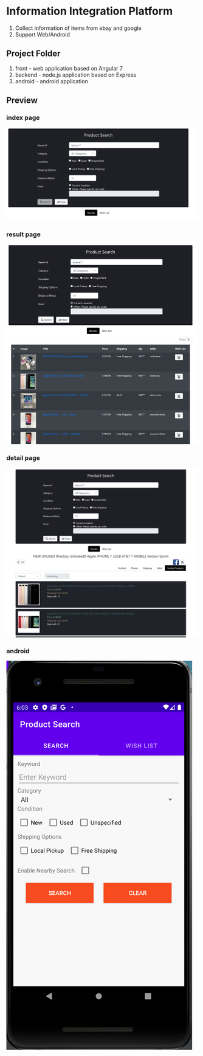 # Information Integration Platform
1. Collect information of items from ebay and google
2. Support Web/Android

## Project Folder
1. front - web application based on Angular 7
2. backend - node.js application based on Express
3. android - android application

## Preview
### index page
![index](preview/index.png)


### result page
![result](preview/result.png)


### detail page
![detail](preview/detail.png)


### android
![android](preview/android.png)


